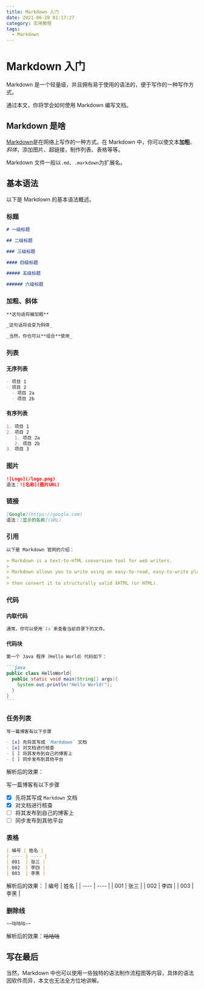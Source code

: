 ```yaml
---
title: Markdown 入门
date: 2021-06-28 01:17:27
category: 实用教程
tags:
  - Markdown
---
```


# Markdown 入门

Markdown 是一个轻量级，并且拥有易于使用的语法的，便于写作的一种写作方式。

通过本文，你将学会如何使用 Markdown 编写文档。

## Markdown 是啥

[Markdown](http://daringfireball.net/projects/markdown/)是在网络上写作的一种方式。在 Markdown 中，你可以使文本**加粗**、_斜体_，添加图片、超链接，制作列表、表格等等。

Markdown 文件一般以`.md`、`.markdown`为扩展名。

## 基本语法

以下是 Markdown 的基本语法概述。

### 标题

```markdown
# 一级标题

## 二级标题

### 三级标题

#### 四级标题

##### 五级标题

###### 六级标题
```

### 加粗、斜体

```markdown
**这句话将被加粗**

_这句话将会变为斜体_

_当然，你也可以**组合**使用_
```

### 列表

#### 无序列表

```markdown
- 项目 1
- 项目 2
  - 项目 2a
  - 项目 2b
```

#### 有序列表

```markdown
1. 项目 1
2. 项目 2
   1. 项目 2a
   2. 项目 2b
3. 项目 3
```

### 图片

```markdown
![Logo](/logo.png)
语法：![名称](图片URL)
```

### 链接

```markdown
[Google](https://google.com)
语法：[显示的名称](URL)
```

### 引用

```markdown
以下是 Markdown 官网的介绍：

> Markdown is a text-to-HTML conversion tool for web writers.
>
> Markdown allows you to write using an easy-to-read, easy-to-write plain text format,
>
> then convert it to structurally valid XHTML (or HTML).
```

### 代码

#### 内联代码

```markdown
通常，你可以使用`ls`来查看当前目录下的文件。
```

#### 代码块

````markdown
第一个 Java 程序（Hello World）代码如下：

```java
public class HelloWorld{
  public static void main(String[] args){
    System.out.println("Hello World!");
  }
}
```
````

### 任务列表

```markdown
写一篇博客有以下步骤

- [x] 先将其写成 `Markdown` 文档
- [x] 对文档进行核查
- [ ] 将其发布到自己的博客上
- [ ] 同步发布到其他平台
```

解析后的效果：

写一篇博客有以下步骤

- [x] 先将其写成 `Markdown` 文档
- [x] 对文档进行核查
- [ ] 将其发布到自己的博客上
- [ ] 同步发布到其他平台

### 表格

```markdown
| 编号 | 姓名 |
| ---- | ---- |
| 001  | 张三 |
| 002  | 李四 |
| 003  | 李黑 |
```

解析后的效果：
| 编号 | 姓名 |
| ---- | ---- |
| 001 | 张三 |
| 002 | 李四 |
| 003 | 李黑 |

### 删除线

```markdown
~~咕咕咕~~
```

解析后的效果：~~咕咕咕~~

## 写在最后

当然，Markdown 中也可以使用一些独特的语法制作流程图等内容，具体的语法因软件而异，本文也无法全方位地讲解。
